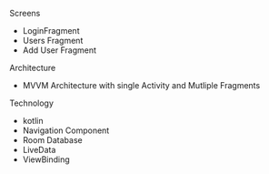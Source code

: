 Screens 
  - LoginFragment
  - Users Fragment
  - Add User Fragment


Architecture
  - MVVM Architecture with single Activity and Mutliple Fragments


Technology
   - kotlin
   - Navigation Component
   - Room Database
   - LiveData
   - ViewBinding
